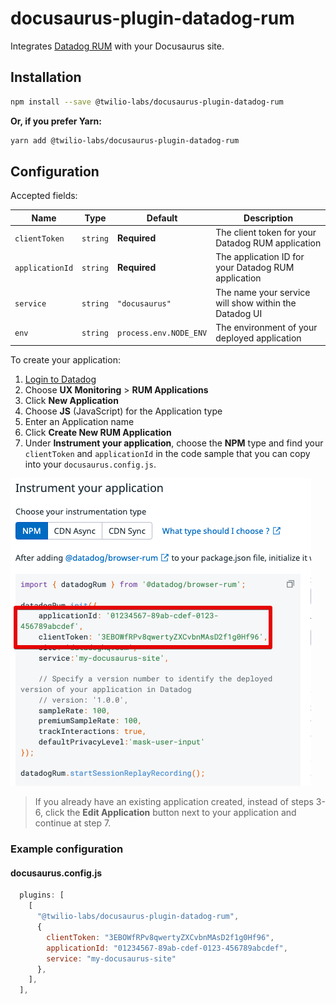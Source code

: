 # docusaurus-plugin-datadog-rum

Integrates [Datadog RUM](https://docs.datadoghq.com/real_user_monitoring/#what-is-real-user-monitoring) with your Docusaurus site.

## Installation

```bash
npm install --save @twilio-labs/docusaurus-plugin-datadog-rum
```

**Or, if you prefer Yarn:**

```bash
yarn add @twilio-labs/docusaurus-plugin-datadog-rum
```

## Configuration

Accepted fields:

| Name            | Type     | Default                | Description                                           |
| --------------- | -------- | ---------------------- | ----------------------------------------------------- |
| `clientToken`   | `string` | **Required**           | The client token for your Datadog RUM application     |
| `applicationId` | `string` | **Required**           | The application ID for your Datadog RUM application   |
| `service`       | `string` | `"docusaurus"`         | The name your service will show within the Datadog UI |
| `env`           | `string` | `process.env.NODE_ENV` | The environment of your deployed application          |

To create your application:

1. [Login to Datadog](https://app.datadoghq.com/)
2. Choose **UX Monitoring** > **RUM Applications**
3. Click **New Application**
4. Choose **JS** (JavaScript) for the Application type
5. Enter an Application name
6. Click **Create New RUM Application**
7. Under **Instrument your application**, choose the **NPM** type and find your `clientToken` and `applicationId` in the code sample that you can copy into your `docusaurus.config.js`.

![Screenshot](screenshot.png)

> If you already have an existing application created, instead of steps 3-6, click the **Edit Application** button next to your application and continue at step 7.

### Example configuration

#### docusaurus.config.js

```js
  plugins: [
    [
      "@twilio-labs/docusaurus-plugin-datadog-rum",
      {
        clientToken: "3EBOWfRPv8qwertyZXCvbnMAsD2f1g0Hf96",
        applicationId: "01234567-89ab-cdef-0123-456789abcdef",
        service: "my-docusaurus-site"
      },
    ],
  ],
```
